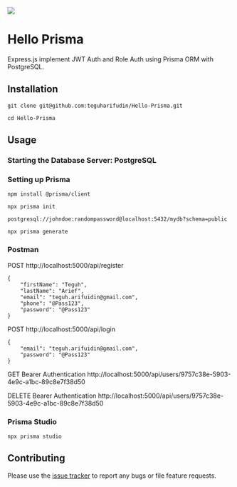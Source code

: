 ![](https://www.teguharief.com/img/teguh-arief.png)

# Hello Prisma

Express.js implement JWT Auth and Role Auth using Prisma ORM with PostgreSQL.

## Installation

```
git clone git@github.com:teguharifudin/Hello-Prisma.git
```
```
cd Hello-Prisma
```

## Usage

### Starting the Database Server: PostgreSQL

### Setting up Prisma

```
npm install @prisma/client
```
```
npx prisma init
```
```
postgresql://johndoe:randompassword@localhost:5432/mydb?schema=public
```
```
npx prisma generate
```

### Postman

POST http://localhost:5000/api/register
```
{
    "firstName": "Teguh",
    "lastName": "Arief",
    "email": "teguh.arifuidin@gmail.com",
    "phone": "@Pass123",
    "password": "@Pass123"
}
```

POST http://localhost:5000/api/login
```
{
    "email": "teguh.arifuidin@gmail.com",
    "password": "@Pass123"
}
```

GET Bearer Authentication http://localhost:5000/api/users/9757c38e-5903-4e9c-a1bc-89c8e7f38d50

DELETE Bearer Authentication http://localhost:5000/api/users/9757c38e-5903-4e9c-a1bc-89c8e7f38d50

### Prisma Studio
```
npx prisma studio
```

## Contributing

Please use the [issue tracker](https://github.com/teguharifudin/Hello-Prisma/issues) to report any bugs or file feature requests.